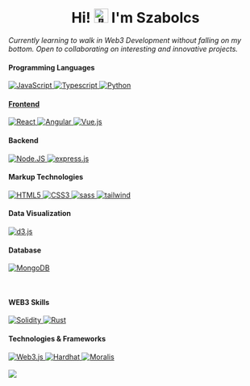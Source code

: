<h1  align="center">Hi! <img  src="https://github.com/wervlad/wervlad/assets/24524555/766d336d-b87d-44ba-807c-c51de2bc6b4d"  width="28px"  alt="👋"> I'm Szabolcs</h1>


<i align="center">Currently learning to walk in Web3 Development without falling on my bottom.
Open to collaborating on interesting and innovative projects.</i>
<br>


  

#### Programming Languages

<div class="container">  
<a href="https://github.com/szabolcsthedeveloper">  
<img src="https://img.shields.io/badge/javascript-black?style=for-the-badge&logo=javascript" alt="JavaScript">  
 <a href="https://github.com/szabolcsthedeveloper">  <img src="https://img.shields.io/badge/typescript-black?style=for-the-badge&logo=typescript" alt="Typescript">  </a>  </a>  
<a href="https://github.com/szabolcsthedeveloper">  
<img src="https://img.shields.io/badge/python-black?style=for-the-badge&logo=python" alt="Python">  </a>  <a href="https://github.com/szabolcsthedeveloper"> </div>

#### Frontend


<div class="container">  <a href="https://github.com/szabolcsthedeveloper">  <img src="https://img.shields.io/badge/react-black?style=for-the-badge&logo=react" alt="React">  </a>  
<a href="https://github.com/szabolcsthedeveloper">  <img src="https://img.shields.io/badge/Angular-black?style=for-the-badge&logo=angular" alt="Angular">  </a>  
<a href="https://github.com/szabolcsthedeveloper">  <img src="https://img.shields.io/badge/vue.js-black?style=for-the-badge&logo=vue.js" alt="Vue.js">  </a>


#### Backend

<a href="https://github.com/szabolcsthedeveloper">  <img src="https://img.shields.io/badge/Node.JS-black?style=for-the-badge&logo=node.js" alt="Node.JS">  </a>  <a href="https://github.com/szabolcsthedeveloper">  <img src="https://img.shields.io/badge/express.js-black?style=for-the-badge&logo=express" alt="express.js">  </a>  

#### Markup Technologies
<a href="https://hub.docker.com/u/szabolcsthedeveloper">  <img src="https://img.shields.io/badge/html5-black?style=for-the-badge&logo=html5" alt="HTML5">  </a>  <a href="https://hub.docker.com/u/szabolcsthedeveloper">  <img src="https://img.shields.io/badge/css3-black?style=for-the-badge&logo=css3" alt="CSS3">  </a>  <a href="https://github.com/szabolcsthedeveloper">  <img src="https://img.shields.io/badge/sass-black?style=for-the-badge&logo=sass" alt="sass">  </a> <a href="https://github.com/szabolcsthedeveloper">  <img src="https://img.shields.io/badge/tailwind-black?style=for-the-badge&logo=tailwindcss" alt="tailwind">  </a> 

#### Data Visualization
<a href="https://github.com/szabolcsthedeveloper">  <img src="https://img.shields.io/badge/d3.js-black?style=for-the-badge&logo=d3.js" alt="d3.js">  </a> 

#### Database
<a href="https://github.com/szabolcsthedeveloper">  <img src="https://img.shields.io/badge/MongoDB-black?style=for-the-badge&logo=mongodb" alt="MongoDB">  </a>  </div> 

<br>


#### WEB3 Skills



<div class="container">  <a href="https://github.com/szabolcsthedeveloper">  <img src="https://img.shields.io/badge/solidity-black?style=for-the-badge&logo=solidity" alt="Solidity">  </a>  <a href="https://github.com/szabolcsthedeveloper">  <img src="https://img.shields.io/badge/Rust-black?style=for-the-badge&logo=rust" alt="Rust">  </a>  </div>



  
#### Technologies & Frameworks


<div class="container">  <a href="https://github.com/szabolcsthedeveloper">  <img src="https://img.shields.io/badge/web3.js-black?style=for-the-badge&logo=web3.js" alt="Web3.js">  </a>  <a href="https://github.com/szabolcsthedeveloper">  <img src="https://img.shields.io/badge/Hardhat-black?style=for-the-badge&logo=Hardhat" alt="Hardhat">  </a>  <a href="https://github.com/szabolcsthedeveloper">  <img src="https://img.shields.io/badge/Moralis-black?style=for-the-badge&logo=Moralis" alt="Moralis">  </a>  </div>

<br>




<a href="https://github.com/szabolcsthedeveloper">
  <img src="http://github-profile-summary-cards.vercel.app/api/cards/profile-details?username=szabolcsthedeveloper&theme=transparent" />
</a>


</div>
